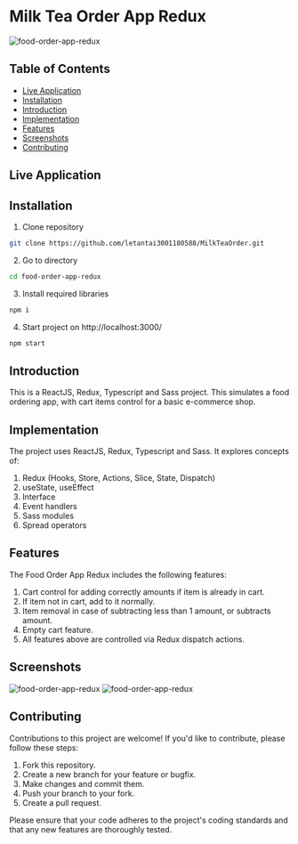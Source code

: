 # Milk Tea Order App Redux

![food-order-app-redux](https://github.com/arturguimaraes/food-order-app-redux/blob/main/src/assets/img/print1.png?raw=true)

## Table of Contents

- [Live Application](#live-application)
- [Installation](#installation)
- [Introduction](#introduction)
- [Implementation](#implementation)
- [Features](#features)
- [Screenshots](#screenshots)
- [Contributing](#contributing)

## Live Application

<!-- Click [here]() to go to the application. -->

## Installation

1. Clone repository
```sh 
git clone https://github.com/letantai3001180588/MilkTeaOrder.git
```
2. Go to directory
```sh 
cd food-order-app-redux
```
3. Install required libraries
```sh 
npm i
```
4. Start project on http://localhost:3000/
```sh 
npm start
```

## Introduction

This is a ReactJS, Redux, Typescript and Sass project. This simulates a food ordering app, with cart items control for a basic e-commerce shop.

## Implementation

The project uses ReactJS, Redux, Typescript and Sass. It explores concepts of:

1. Redux (Hooks, Store, Actions, Slice, State, Dispatch)
2. useState, useEffect
3. Interface
4. Event handlers
5. Sass modules
6. Spread operators

## Features

The Food Order App Redux includes the following features:

1. Cart control for adding correctly amounts if item is already in cart.
2. If item not in cart, add to it normally.
3. Item removal in case of subtracting less than 1 amount, or subtracts amount.
4. Empty cart feature.
5. All features above are controlled via Redux dispatch actions.

## Screenshots

![food-order-app-redux](https://github.com/arturguimaraes/food-order-app-redux/blob/main/src/assets/img/print1.png?raw=true)
![food-order-app-redux](https://github.com/arturguimaraes/food-order-app-redux/blob/main/src/assets/img/print2.png?raw=true)

## Contributing

Contributions to this project are welcome! If you'd like to contribute, please follow these steps:

1. Fork this repository.
2. Create a new branch for your feature or bugfix.
3. Make changes and commit them.
4. Push your branch to your fork.
5. Create a pull request.

Please ensure that your code adheres to the project's coding standards and that any new features are thoroughly tested.
